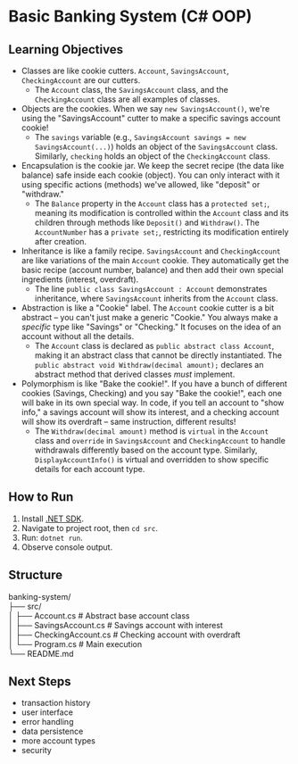 # Basic Banking System (C# OOP)

## Learning Objectives

* Classes are like cookie cutters. `Account`, `SavingsAccount`, `CheckingAccount` are our cutters.
    * The `Account` class, the `SavingsAccount` class, and the `CheckingAccount` class are all examples of classes.
* Objects are the cookies. When we say `new SavingsAccount()`, we're using the "SavingsAccount" cutter to make a specific savings account cookie!
    * The `savings` variable (e.g., `SavingsAccount savings = new SavingsAccount(...)`) holds an object of the `SavingsAccount` class. Similarly, `checking` holds an object of the `CheckingAccount` class.
* Encapsulation is the cookie jar. We keep the secret recipe (the data like balance) safe inside each cookie (object). You can only interact with it using specific actions (methods) we've allowed, like "deposit" or "withdraw."
    *  The `Balance` property in the `Account` class has a `protected set;`, meaning its modification is controlled within the `Account` class and its children through methods like `Deposit()` and `Withdraw()`. The `AccountNumber` has a `private set;`, restricting its modification entirely after creation.
* Inheritance is like a family recipe. `SavingsAccount` and `CheckingAccount` are like variations of the main `Account` cookie. They automatically get the basic recipe (account number, balance) and then add their own special ingredients (interest, overdraft).
    * The line `public class SavingsAccount : Account` demonstrates inheritance, where `SavingsAccount` inherits from the `Account` class.
* Abstraction is like a "Cookie" label. The `Account` cookie cutter is a bit abstract – you can't just make a generic "Cookie." You always make a *specific* type like "Savings" or "Checking." It focuses on the idea of an account without all the details.
    * The `Account` class is declared as `public abstract class Account`, making it an abstract class that cannot be directly instantiated. The `public abstract void Withdraw(decimal amount);` declares an abstract method that derived classes *must* implement.
* Polymorphism is like "Bake the cookie!". If you have a bunch of different cookies (Savings, Checking) and you say "Bake the cookie!", each one will bake in its own special way. In code, if you tell an account to "show info," a savings account will show its interest, and a checking account will show its overdraft – same instruction, different results!
    * The `Withdraw(decimal amount)` method is `virtual` in the `Account` class and `override` in `SavingsAccount` and `CheckingAccount` to handle withdrawals differently based on the account type. Similarly, `DisplayAccountInfo()` is virtual and overridden to show specific details for each account type.


## How to Run

1.  Install [.NET SDK](https://dotnet.microsoft.com/download).
2.  Navigate to project root, then `cd src`.
3.  Run: `dotnet run`.
4.  Observe console output.

## Structure

banking-system/     
├── src/    
│   ├── Account.cs         # Abstract base account class   
│   ├── SavingsAccount.cs  # Savings account with interest   
│   ├── CheckingAccount.cs # Checking account with overdraft   
│   └── Program.cs         # Main execution   
└── README.md  


## Next Steps

- transaction history
- user interface
- error handling
- data persistence
- more account types
- security
